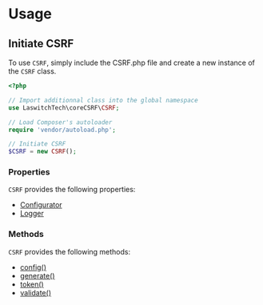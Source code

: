 # Usage
## Initiate CSRF
To use `CSRF`, simply include the CSRF.php file and create a new instance of the `CSRF` class.

```php
<?php

// Import additionnal class into the global namespace
use LaswitchTech\coreCSRF\CSRF;

// Load Composer's autoloader
require 'vendor/autoload.php';

// Initiate CSRF
$CSRF = new CSRF();
```

### Properties
`CSRF` provides the following properties:

- [Configurator](https://github.com/LaswitchTech/coreConfigurator)
- [Logger](https://github.com/LaswitchTech/coreLogger)

### Methods
`CSRF` provides the following methods:

- [config()](methods/CSRF/config.md)
- [generate()](methods/CSRF/generate.md)
- [token()](methods/CSRF/token.md)
- [validate()](methods/CSRF/validate.md)
